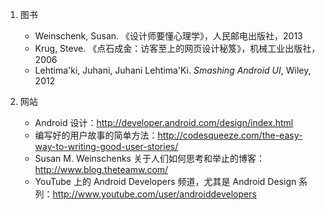 1. 图书

    + Weinschenk, Susan. 《设计师要懂心理学》，人民邮电出版社，2013
    + Krug, Steve. 《点石成金：访客至上的网页设计秘笈》，机械工业出版社，2006
    + Lehtima'ki, Juhani, Juhani Lehtima'Ki. *Smashing Android UI*, Wiley, 2012

2. 网站

    + Android 设计：<http://developer.android.com/design/index.html>
    + 编写好的用户故事的简单方法：<http://codesqueeze.com/the-easy-way-to-writing-good-user-stories/>
    + Susan M. Weinschenks 关于人们如何思考和举止的博客：<http://www.blog.theteamw.com/>
    + YouTube 上的 Android Developers 频道，尤其是 Android Design 系列：<http://www.youtube.com/user/androiddevelopers>

    
